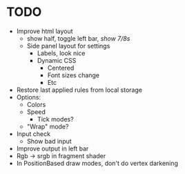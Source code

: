 # TODO

- Improve html layout
    - show half, toggle left bar, *show 7/8s*
    - Side panel layout for settings
        - Labels, look nice
        - Dynamic CSS
            - Centered
            - Font sizes change
            - Etc
- Restore last applied rules from local storage
- Options:
    - Colors
    - Speed
        - Tick modes?
    - "Wrap" mode?
- Input check
    - Show bad input
- Improve output in left bar
- Rgb -> srgb in fragment shader
- In PositionBased draw modes, don't do vertex darkening
